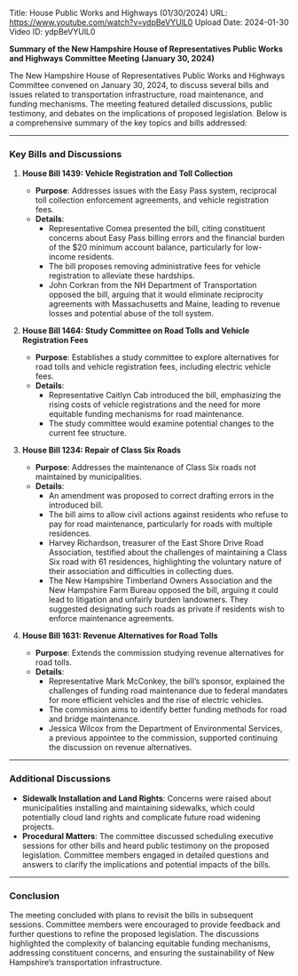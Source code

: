 Title: House Public Works and Highways (01/30/2024)
URL: https://www.youtube.com/watch?v=ydpBeVYUlL0
Upload Date: 2024-01-30
Video ID: ydpBeVYUlL0

**Summary of the New Hampshire House of Representatives Public Works and Highways Committee Meeting (January 30, 2024)**

The New Hampshire House of Representatives Public Works and Highways Committee convened on January 30, 2024, to discuss several bills and issues related to transportation infrastructure, road maintenance, and funding mechanisms. The meeting featured detailed discussions, public testimony, and debates on the implications of proposed legislation. Below is a comprehensive summary of the key topics and bills addressed:

---

### **Key Bills and Discussions**

1. **House Bill 1439: Vehicle Registration and Toll Collection**  
   - **Purpose**: Addresses issues with the Easy Pass system, reciprocal toll collection enforcement agreements, and vehicle registration fees.  
   - **Details**:  
     - Representative Comea presented the bill, citing constituent concerns about Easy Pass billing errors and the financial burden of the $20 minimum account balance, particularly for low-income residents.  
     - The bill proposes removing administrative fees for vehicle registration to alleviate these hardships.  
     - John Corkran from the NH Department of Transportation opposed the bill, arguing that it would eliminate reciprocity agreements with Massachusetts and Maine, leading to revenue losses and potential abuse of the toll system.  

2. **House Bill 1464: Study Committee on Road Tolls and Vehicle Registration Fees**  
   - **Purpose**: Establishes a study committee to explore alternatives for road tolls and vehicle registration fees, including electric vehicle fees.  
   - **Details**:  
     - Representative Caitlyn Cab introduced the bill, emphasizing the rising costs of vehicle registrations and the need for more equitable funding mechanisms for road maintenance.  
     - The study committee would examine potential changes to the current fee structure.  

3. **House Bill 1234: Repair of Class Six Roads**  
   - **Purpose**: Addresses the maintenance of Class Six roads not maintained by municipalities.  
   - **Details**:  
     - An amendment was proposed to correct drafting errors in the introduced bill.  
     - The bill aims to allow civil actions against residents who refuse to pay for road maintenance, particularly for roads with multiple residences.  
     - Harvey Richardson, treasurer of the East Shore Drive Road Association, testified about the challenges of maintaining a Class Six road with 61 residences, highlighting the voluntary nature of their association and difficulties in collecting dues.  
     - The New Hampshire Timberland Owners Association and the New Hampshire Farm Bureau opposed the bill, arguing it could lead to litigation and unfairly burden landowners. They suggested designating such roads as private if residents wish to enforce maintenance agreements.  

4. **House Bill 1631: Revenue Alternatives for Road Tolls**  
   - **Purpose**: Extends the commission studying revenue alternatives for road tolls.  
   - **Details**:  
     - Representative Mark McConkey, the bill’s sponsor, explained the challenges of funding road maintenance due to federal mandates for more efficient vehicles and the rise of electric vehicles.  
     - The commission aims to identify better funding methods for road and bridge maintenance.  
     - Jessica Wilcox from the Department of Environmental Services, a previous appointee to the commission, supported continuing the discussion on revenue alternatives.  

---

### **Additional Discussions**

- **Sidewalk Installation and Land Rights**: Concerns were raised about municipalities installing and maintaining sidewalks, which could potentially cloud land rights and complicate future road widening projects.  
- **Procedural Matters**: The committee discussed scheduling executive sessions for other bills and heard public testimony on the proposed legislation. Committee members engaged in detailed questions and answers to clarify the implications and potential impacts of the bills.  

---

### **Conclusion**

The meeting concluded with plans to revisit the bills in subsequent sessions. Committee members were encouraged to provide feedback and further questions to refine the proposed legislation. The discussions highlighted the complexity of balancing equitable funding mechanisms, addressing constituent concerns, and ensuring the sustainability of New Hampshire’s transportation infrastructure.